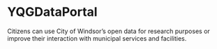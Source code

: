 # YQGDataPortal
Citizens can use City of Windsor’s open data for research purposes or improve their interaction with municipal services and facilities.
